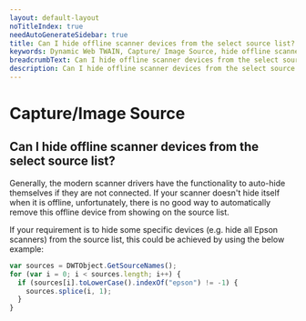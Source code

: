 ```yaml
---
layout: default-layout
noTitleIndex: true
needAutoGenerateSidebar: true
title: Can I hide offline scanner devices from the select source list?
keywords: Dynamic Web TWAIN, Capture/ Image Source, hide offline scanners, source list
breadcrumbText: Can I hide offline scanner devices from the select source list?
description: Can I hide offline scanner devices from the select source list?
---
```


# Capture/Image Source

## Can I hide offline scanner devices from the select source list?

Generally, the modern scanner drivers have the functionality to auto-hide themselves if they are not connected. If your scanner doesn't hide itself when it is offline, unfortunately, there is no good way to automatically remove this offline device from showing on the source list.

If your requirement is to hide some specific devices (e.g. hide all Epson scanners) from the source list, this could be achieved by using the below example:

```javascript
var sources = DWTObject.GetSourceNames();
for (var i = 0; i < sources.length; i++) {
  if (sources[i].toLowerCase().indexOf("epson") != -1) {
    sources.splice(i, 1);
  }
}
```
